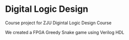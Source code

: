 # Digital Logic Design

Course project for ZJU Digintal Logic Design Course

We created a FPGA Greedy Snake game using Verilog HDL
